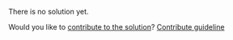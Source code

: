 
There is no solution yet.

Would you like to [contribute to the solution](https://github.com/BFEdev/BFE.dev-solutions/blob/main/question/do-you-have-any-questions-to-ask_en.md)? [Contribute guideline](https://github.com/BFEdev/BFE.dev-solutions#how-to-contribute)
